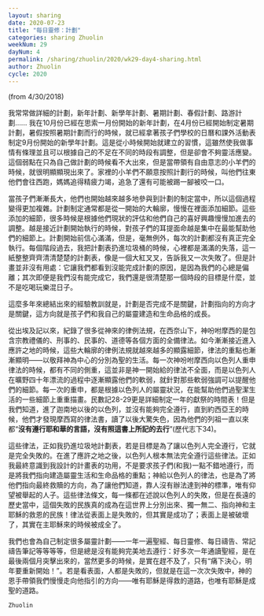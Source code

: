 ```yaml
---
layout: sharing
date: 2020-07-23
title: "每日靈修：計劃"
categories: sharing Zhuolin
weekNum: 29
dayNum: 4
permalink: /sharing/zhuolin/2020/wk29-day4-sharing.html
author: Zhuolin
cycle: 2020
---
```

(from 4/30/2018)

我常常做詳細的計劃，新年計劃、新學年計劃、暑期計劃、春假計劃、路游計劃...... 我在10月份已經在思索一月份開始的新年計劃，在4月份已經開始制定暑期計劃，暑假按照暑期計劃而行的時候，就已經拿著孩子們學校的日曆和課外活動表制定9月份開始的新學年計劃。這是從小時候開始就建立的習慣，這雖然使我做事情有條理並且可以根據自己的不足在不同的時段有調整，但是卻會不夠靈活應變。這個弱點在只為自己做計劃的時候看不大出來，但是當帶領有自由意志的小羊們的時候，就很明顯顯現出來了。家裡的小羊們不願意按照計劃行的時候，叫他們往東他們會往西跑，媽媽追得精疲力竭，追急了還有可能被踢一腳被咬一口。  

當孩子們漸漸長大，他們也開始越來越多地參與到計劃的制定當中，所以這個過程變得更加複雜。計劃制定通常都是從一開始的大輪廓，慢慢在裡面添加細節。這些添加的細節，很多時候是根據他們現狀的評估和他們自己的喜好興趣慢慢加進去的調整。越是接近計劃開始執行的時候，對孩子們的耳提面命越是集中在最能幫助他們的細節上。計劃開始前信心滿滿，但是，毫無例外，每次的計劃都沒有真正完全執行。每個階段過去，我把計劃表扔進垃圾桶的時候，心裡都是滿滿的失落，這一紙整整齊齊清清楚楚的計劃表，像是一個大紅叉叉，告訴我又一次失敗了。但是計畫並非沒有用處：它讓我們都看到沒能完成計劃的原因，是因為我們的心總是偏離；其次即便是我們沒有能完成它，我們還是很清楚那一個時段的目標是什麼，並不是吃喝玩樂混日子。  

這麼多年來總結出來的經驗教訓就是，計劃是否完成不是關鍵，計劃指向的方向才是關鍵，這方向就是孩子們和我自己的屬靈建造和生命品格的成長。  

從出埃及記以來，紀錄了很多從神來的律例法規，在西奈山下，神吩咐摩西的是包含宗教禮儀的、刑事的、民事的、道德等各個方面的全備律法。如今漸漸接近進入應許之地的時候，這些大輪廓的律例法規就越來越多的顯露細節，律法的重點也漸漸顯明——以敬拜神為中心的分別為聖的生活。每一次神吩咐摩西向以色列人重申律法的時候，都有不同的側重，這並非是神一開始給的律法不全面，而是以色列人在曠野四十年漂流的過程中逐漸顯露他們的軟弱，就針對那些軟弱強調可以提醒他們的細節。每一次的重申，都是根據以色列人的屬靈狀況，在能幫助他們過聖潔生活的一些細節上重重描畫。民數記28-29更是詳細制定一年的獻祭的時間表！但是我們知道，進了迦南地以後的以色列，並沒有能夠完全遵行，直到約西亞王的時候，他們才發現摩西寫的律法書，讀了以後大驚失色，因為他們的列祖一直以來都“**沒有遵行耶和華的言語，沒有照這書上所記的去行**”(歷代志下34)。  

這些律法，正如我扔進垃圾地計劃表，若是目標是為了讓以色列人完全遵行，它就是完全失敗的。在進了應許之地之後，以色列人根本無法完全遵行這些律法。正如我最終意識到我設計的計畫表的功用，不是要求孩子們(和我)一點不錯地遵行，而是將我們指向建造屬靈生活和生命品格的重點；神給以色列人的律法，也是為了將他們指向最終救贖的方向，為了讓他們知道，靠人沒有辦法達到神的標準，唯有仰望被舉起的人子。這些律法條文，每一條都在述說以色列人的失敗，但是在長遠的歷史當中，這個失敗的民族真的成為在這世界上分別出來、獨一無二、指向神和主耶穌的救恩的民族！律法從表面上是失敗的，但其實是成功了；表面上是被破壞了，其實在主耶穌來的時候被成全了。  

我們也會為自己制定很多屬靈計劃——一年一遍聖經、每日靈修、每日禱告、常記禱告筆記等等等等，但是總是沒有能夠完美地去遵行：好多次一年通讀聖經，是在最後兩個月突擊出來的，當然更多的時候，是實在趕不及了，只有“痛下決心，明年要重新開始！”。若是看表面，人都是失敗的，但就是在這一次次失敗中，神的恩手帶領我們慢慢走向他指引的方向——唯有耶穌是得救的道路，也唯有耶穌是成聖的道路。  

`Zhuolin`  

